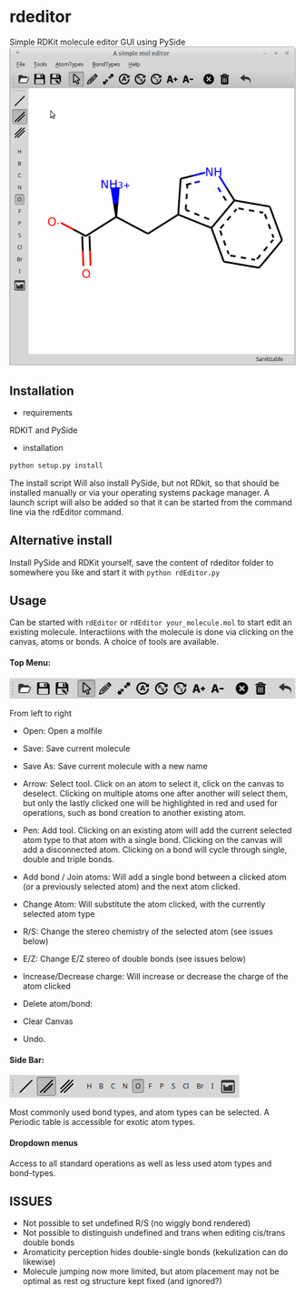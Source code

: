 # rdeditor
Simple RDKit molecule editor GUI using PySide
![rdeditor, the RDKit molecule editor](./Screenshots/Main_window.png)

## Installation
* requirements

RDKIT and PySide

* installation
```bash
python setup.py install

```

The install script Will also install PySide, but not RDkit, so that should be installed manually or via your operating systems package manager. A launch script will also be added so that it can be started from the command line via the rdEditor command.

## Alternative install
Install PySide and RDKit yourself, save the content of rdeditor folder to somewhere you like and start it with 
`python rdEditor.py`

## Usage

Can be started with `rdEditor` or `rdEditor your_molecule.mol` to start edit an existing molecule.
Interactiions with the molecule is done via clicking on the canvas, atoms or bonds. A choice of tools are available.

#### Top Menu: 
![top menu of rdeditor, the RDKit molecule editor](./Screenshots/Top_Menu.png)

From left to right
* Open: Open a molfile
* Save: Save current molecule
* Save As: Save current molecule with a new name


* Arrow: Select tool. Click on an atom to select it, click on the canvas to deselect. Clicking on multiple atoms one after another will select them, but only the lastly clicked one will be highlighted in red and used for operations, such as bond creation to another existing atom.
* Pen: Add tool. Clicking on an existing atom will add the current selected atom type to that atom with a single bond. Clicking on the canvas will add a disconnected atom. Clicking on a bond will cycle through single, double and triple bonds.
* Add bond / Join atoms: Will add a single bond between a clicked atom (or a previously selected atom) and the next atom clicked.
* Change Atom: Will substitute the atom clicked, with the currently selected atom type
* R/S: Change the stereo chemistry of the selected atom (see issues below)
* E/Z: Change E/Z stereo of double bonds (see issues below)
* Increase/Decrease charge: Will increase or decrease the charge of the atom clicked
* Delete atom/bond: 
* Clear Canvas
* Undo.

#### Side Bar:
![top menu of rdeditor, the RDKit molecule editor](./Screenshots/Side_bar.png)

Most commonly used bond types, and atom types can be selected. A Periodic table is accessible for exotic atom types.

#### Dropdown menus
Access to all standard operations as well as less used atom types and bond-types.


## ISSUES
* Not possible to set undefined R/S (no wiggly bond rendered)
* Not possible to distinguish undefined and trans when editing cis/trans double bonds
* Aromaticity perception hides double-single bonds (kekulization can do likewise)
* Molecule jumping now more limited, but atom placement may not be optimal as rest og structure kept fixed (and ignored?)

